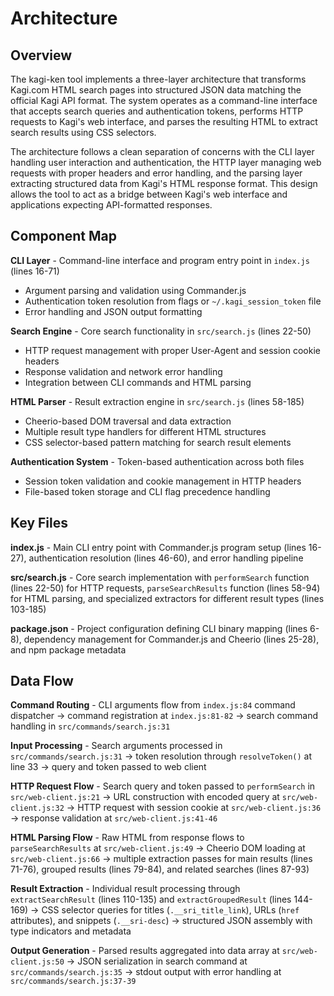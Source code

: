 <!-- Generated: 2025-08-02T23:59:27+02:00 -->

# Architecture

## Overview

The kagi-ken tool implements a three-layer architecture that transforms Kagi.com HTML search pages into structured JSON data matching the official Kagi API format. The system operates as a command-line interface that accepts search queries and authentication tokens, performs HTTP requests to Kagi's web interface, and parses the resulting HTML to extract search results using CSS selectors.

The architecture follows a clean separation of concerns with the CLI layer handling user interaction and authentication, the HTTP layer managing web requests with proper headers and error handling, and the parsing layer extracting structured data from Kagi's HTML response format. This design allows the tool to act as a bridge between Kagi's web interface and applications expecting API-formatted responses.

## Component Map

**CLI Layer** - Command-line interface and program entry point in `index.js` (lines 16-71)
- Argument parsing and validation using Commander.js
- Authentication token resolution from flags or `~/.kagi_session_token` file
- Error handling and JSON output formatting

**Search Engine** - Core search functionality in `src/search.js` (lines 22-50)
- HTTP request management with proper User-Agent and session cookie headers
- Response validation and network error handling
- Integration between CLI commands and HTML parsing

**HTML Parser** - Result extraction engine in `src/search.js` (lines 58-185)
- Cheerio-based DOM traversal and data extraction
- Multiple result type handlers for different HTML structures
- CSS selector-based pattern matching for search result elements

**Authentication System** - Token-based authentication across both files
- Session token validation and cookie management in HTTP headers
- File-based token storage and CLI flag precedence handling

## Key Files

**index.js** - Main CLI entry point with Commander.js program setup (lines 16-27), authentication resolution (lines 46-60), and error handling pipeline

**src/search.js** - Core search implementation with `performSearch` function (lines 22-50) for HTTP requests, `parseSearchResults` function (lines 58-94) for HTML parsing, and specialized extractors for different result types (lines 103-185)

**package.json** - Project configuration defining CLI binary mapping (lines 6-8), dependency management for Commander.js and Cheerio (lines 25-28), and npm package metadata

## Data Flow

**Command Routing** - CLI arguments flow from `index.js:84` command dispatcher → command registration at `index.js:81-82` → search command handling in `src/commands/search.js:31`

**Input Processing** - Search arguments processed in `src/commands/search.js:31` → token resolution through `resolveToken()` at line 33 → query and token passed to web client

**HTTP Request Flow** - Search query and token passed to `performSearch` in `src/web-client.js:21` → URL construction with encoded query at `src/web-client.js:32` → HTTP request with session cookie at `src/web-client.js:36` → response validation at `src/web-client.js:41-46`

**HTML Parsing Flow** - Raw HTML from response flows to `parseSearchResults` at `src/web-client.js:49` → Cheerio DOM loading at `src/web-client.js:66` → multiple extraction passes for main results (lines 71-76), grouped results (lines 79-84), and related searches (lines 87-93)

**Result Extraction** - Individual result processing through `extractSearchResult` (lines 110-135) and `extractGroupedResult` (lines 144-169) → CSS selector queries for titles (`.__sri_title_link`), URLs (`href` attributes), and snippets (`.__sri-desc`) → structured JSON assembly with type indicators and metadata

**Output Generation** - Parsed results aggregated into data array at `src/web-client.js:50` → JSON serialization in search command at `src/commands/search.js:35` → stdout output with error handling at `src/commands/search.js:37-39`
